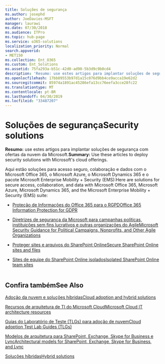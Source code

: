 ```yaml
---
title: Soluções de segurança
ms.author: josephd
author: JoeDavies-MSFT
manager: laurawi
ms.date: 07/30/2018
ms.audience: ITPro
ms.topic: hub-page
ms.service: o365-solutions
localization_priority: Normal
search.appverid:
- MET150
ms.collection: Ent_O365
ms.custom: Ent_Solutions
ms.assetid: 75fa293a-b51c-42d0-ad90-5b3d9c9b0cd4
description: 'Resumo: use estes artigos para implantar soluções de segurança com ofertas da nuvem da Microsoft.'
ms.openlocfilehash: 17bb89553b97d1a15c076d9bb4ce9acca19e62d2
ms.sourcegitcommit: 85974a1891ac45286efa13cc76eefa3cce28fc22
ms.translationtype: MT
ms.contentlocale: pt-BR
ms.lasthandoff: 04/30/2019
ms.locfileid: "33487207"
---
```

# <a name="security-solutions"></a><span data-ttu-id="d887a-103">Soluções de segurança</span><span class="sxs-lookup"><span data-stu-id="d887a-103">Security solutions</span></span>

 <span data-ttu-id="d887a-104">**Resumo:** use estes artigos para implantar soluções de segurança com ofertas da nuvem da Microsoft.</span><span class="sxs-lookup"><span data-stu-id="d887a-104">**Summary:** Use these articles to deploy security solutions with Microsoft's cloud offerings.</span></span>
  
<span data-ttu-id="d887a-105">Aqui estão soluções para acesso seguro, colaboração e dados com o Microsoft Office 365, o Microsoft Azure, o Microsoft Dynamics 365 e o pacote Microsoft Enterprise Mobility + Security (EMS):</span><span class="sxs-lookup"><span data-stu-id="d887a-105">Here are solutions for secure access, collaboration, and data with Microsoft Office 365, Microsoft Azure, Microsoft Dynamics 365, and the Microsoft Enterprise Mobility + Security (EMS) suite:</span></span>

- [<span data-ttu-id="d887a-106">Proteção de Informações do Office 365 para o RGPD</span><span class="sxs-lookup"><span data-stu-id="d887a-106">Office 365 Information Protection for GDPR</span></span>](office-365-information-protection-for-gdpr.md)
  
- [<span data-ttu-id="d887a-107">Diretrizes de segurança da Microsoft para campanhas políticas, instituições sem fins lucrativos e outras organizações do Agile</span><span class="sxs-lookup"><span data-stu-id="d887a-107">Microsoft Security Guidance for Political Campaigns, Nonprofits, and Other Agile Organizations</span></span>](microsoft-security-guidance-for-political-campaigns-nonprofits-and-other-agile-o.md)
    
- [<span data-ttu-id="d887a-108">Proteger sites e arquivos do SharePoint Online</span><span class="sxs-lookup"><span data-stu-id="d887a-108">Secure SharePoint Online sites and files</span></span>](secure-sharepoint-online-sites-and-files.md)
    
- [<span data-ttu-id="d887a-109">Sites de equipe do SharePoint Online isolados</span><span class="sxs-lookup"><span data-stu-id="d887a-109">Isolated SharePoint Online team sites</span></span>](isolated-sharepoint-online-team-sites.md)
<br/><br/>
    
## <a name="see-also"></a><span data-ttu-id="d887a-110">Confira também</span><span class="sxs-lookup"><span data-stu-id="d887a-110">See Also</span></span>

[<span data-ttu-id="d887a-111">Adoção da nuvem e soluções híbridas</span><span class="sxs-lookup"><span data-stu-id="d887a-111">Cloud adoption and hybrid solutions</span></span>](cloud-adoption-and-hybrid-solutions.md)
  
[<span data-ttu-id="d887a-112">Recursos de arquitetura de TI do Microsoft Cloud</span><span class="sxs-lookup"><span data-stu-id="d887a-112">Microsoft Cloud IT architecture resources</span></span>](microsoft-cloud-it-architecture-resources.md)
  
[<span data-ttu-id="d887a-113">Guias do Laboratório de Teste (TLGs) para adoção de nuvem</span><span class="sxs-lookup"><span data-stu-id="d887a-113">Cloud adoption Test Lab Guides (TLGs)</span></span>](cloud-adoption-test-lab-guides-tlgs.md)
  
[<span data-ttu-id="d887a-114">Modelos de arquitetura para SharePoint, Exchange, Skype for Business e Lync</span><span class="sxs-lookup"><span data-stu-id="d887a-114">Architectural models for SharePoint, Exchange, Skype for Business, and Lync</span></span>](architectural-models-for-sharepoint-exchange-skype-for-business-and-lync.md)
  
[<span data-ttu-id="d887a-115">Soluções híbridas</span><span class="sxs-lookup"><span data-stu-id="d887a-115">Hybrid solutions</span></span>](hybrid-solutions.md)


